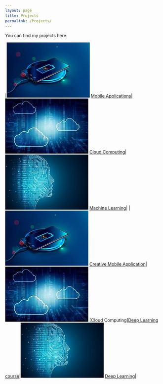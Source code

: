 ```yaml
---
layout: page
title: Projects
permalink: /Projects/
---
```


You can find my projects here:

|![Mobile Application](assets/Mobile.jpg) [Mobile Applications](https://github.com/farshadsafavi/Android-Applications/)|![Cloud Computing](assets/Cloud.jpg) [Cloud Computing](https://github.com/farshadsafavi/Cloud-Computing/)|![Machine Learning](assets/Machine.jpg) [Machine Learning](https://github.com/farshadsafavi/MachineLearning/)|
|![Mobile Application](assets/Mobile.jpg) [Creative Mobile Application](https://github.com/farshadsafavi/Android-Applications/)|![Cloud Computing](assets/Cloud.jpg) [Cloud Computing][Deep Learning course](https://github.com/farshadsafavi/deep-learning-v2-pytorch)|![Machine Learning](assets/Machine.jpg) [Deep Learning](https://github.com/farshadsafavi/DeepLearning/)|
